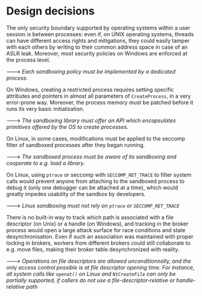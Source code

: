 # Design decisions

The only security boundary supported by operating systems within a user session is between processes: even if, on UNIX operating systems, threads can have different access rights and mitigations, they could easily tamper with each others by writing to their common address space in case of an ASLR leak. Moreover, most security policies on Windows are enforced at the process level.

---> *Each sandboxing policy must be implemented by a dedicated process.*

On Windows, creating a restricted process requires setting specific attributes and pointers in almost all parameters of `CreateProcess`, in a very error-prone way. Moreover, the process memory must be patched before it runs its very basic initialization.

---> *The sandboxing library must offer an API which encapsulates primitives offered by the OS to create processes.*

On Linux, in some cases, modifications must be applied to the seccomp filter of sandboxed processes after they began running.

---> *The sandboxed process must be aware of its sandboxing and cooperate to e.g. load a library.*

On Linux, using `ptrace` or seccomp with `SECCOMP_RET_TRACE` to filter system calls would prevent anyone from attaching to the sandboxed process to debug it (only one debugger can be attached at a time), which would greatly impedes usability of the sandbox by developers.

---> *Linux sandboxing must not rely on `ptrace` or `SECCOMP_RET_TRACE`*

There is no built-in way to track which path is associated with a file descriptor (on Unix) or a handle (on Windows), and tracking in the broker process would open a large attack surface for race conditions and state desynchronisation. Even if such an association was maintained with proper locking in brokers, workers from different brokers could still collaborate to e.g. move files, making their broker table desynchronized with reality.

---> *Operations on file descriptors are allowed unconditionnally, and the only access control possible is at file descriptor opening time. For instance, all system calls like `openat()` on Linux and `NtCreateFile` can only be partially supported, if callers do not use a file-descriptor-relative or handle-relative path*
